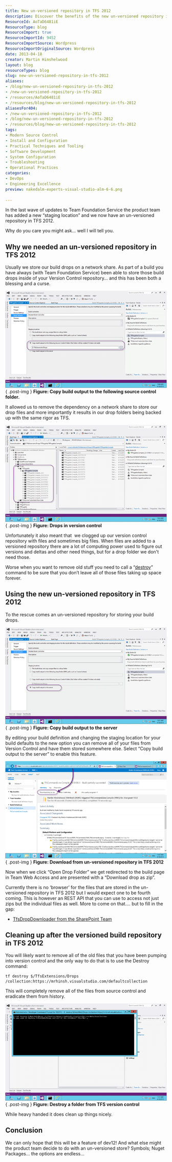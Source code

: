 ```yaml
---
title: New un-versioned repository in TFS 2012
description: Discover the benefits of the new un-versioned repository in TFS 2012, streamlining build drop management and enhancing your development workflow.
ResourceId: AoTaD6481iE
ResourceType: blog
ResourceImport: true
ResourceImportId: 9452
ResourceImportSource: Wordpress
ResourceImportOriginalSource: Wordpress
date: 2013-04-18
creator: Martin Hinshelwood
layout: blog
resourceTypes: blog
slug: new-un-versioned-repository-in-tfs-2012
aliases:
- /blog/new-un-versioned-repository-in-tfs-2012
- /new-un-versioned-repository-in-tfs-2012
- /resources/AoTaD6481iE
- /resources/blog/new-un-versioned-repository-in-tfs-2012
aliasesFor404:
- /new-un-versioned-repository-in-tfs-2012
- /blog/new-un-versioned-repository-in-tfs-2012
- /resources/blog/new-un-versioned-repository-in-tfs-2012
tags:
- Modern Source Control
- Install and Configuration
- Practical Techniques and Tooling
- Software Development
- System Configuration
- Troubleshooting
- Operational Practices
categories:
- DevOps
- Engineering Excellence
preview: nakedalm-experts-visual-studio-alm-6-6.png

---
```

In the last wave of updates to Team Foundation Service the product team has added a new “staging location” and we now have an un-versioned repository in TFS 2012.

Why do you care you might ask… well I will tell you.

## Why we needed an un-versioned repository in TFS 2012

Usually we store our build drops on a network share. As part of a build you have always (with Team Foundation Service) been able to store those build drops inside of your Version Control repository… and this has been both a blessing and a curse.

![image](images/image17-1-1.png "image")  
{ .post-img }
**Figure: Copy build output to the following source control folder.**

It allowed us to remove the dependency on a network share to store our drop files and more importantly it results in our drop folders being backed up with the same rigor as TFS.

![image](images/image18-2-2.png "image")  
{ .post-img }
**Figure: Drops in version control**

Unfortunately it also meant that  we clogged up our version control repository with files and sometimes big files. When files are added to a versioned repository there are a lot of computing power used to figure out versions and deltas and other need things, but for a drop folder we don't need those.

Worse when you want to remove old stuff you need to call a “[destroy](<http://msdn.microsoft.com/en-us/library/bb386005(v=vs.100).aspx>)” command to be sure that you don’t leave all of those files taking up space forever.

## Using the new un-versioned repository in TFS 2012

To the rescue comes an un-versioned repository for storing your build drops.

![image](images/image19-3-3.png "image")  
{ .post-img }
**Figure: Copy build output to the server**

By editing your build definition and changing the staging location for your build defaults to the new option you can remove all of your files from Version Control and have them stored somewhere else. Select “Copy build output to the server” to enable this feature.

![image](images/image20-4-4.png "image")  
{ .post-img }
**Figure: Download from un-versioned repository in TFS 2012**

Now when we click “Open Drop Folder” we get redirected to the build page in Team Web Access and are presented with a “Download drop as zip”.

Currently there is no ‘browser’ for the files that are stored in the un-versioned repository in TFS 2012 but I would expect one to be fourth coming. This is however an REST API that you can use to access not just zips but the individual files as well. More to come on that…. but to fill in the gap:

- [TfsDropDownloader from the SharePoint Team](https://officesharepointci.codeplex.com/releases/view/102774)

## Cleaning up after the versioned build repository in TFS 2012

You will likely want to remove all of the old files that you have been pumping into version control and the only way to do that is to use the Destroy command:

```
tf destroy $/TfsExtensions/Drops /collection:https://mrhinsh.visualstudio.com/defaultcollection

```

This will completely remove all of the files from source control and eradicate them from history.

![image](images/image21-5-5.png "image")  
{ .post-img }
**Figure: Destroy a folder from TFS version control**

While heavy handed it does clean up things nicely.

## Conclusion

We can only hope that this will be a feature of dev12! And what else might the product team decide to do with an un-versioned store? Symbols; Nuget Packages… the options are endless…
